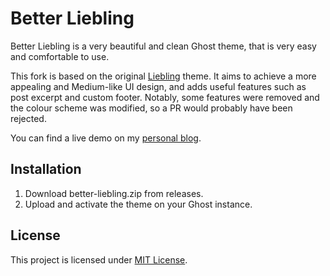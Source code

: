 # Better Liebling

Better Liebling is a very beautiful and clean Ghost theme, that is very easy and comfortable to use.

This fork is based on the original [Liebling](https://github.com/eddiesigner/liebling) theme. It aims to achieve a more appealing and Medium-like UI design, and adds useful features such as post excerpt and custom footer. Notably, some features were removed and the colour scheme was modified, so a PR would probably have been rejected.

You can find a live demo on my [personal blog](https://chamburr.xyz/blog).

## Installation

1. Download better-liebling.zip from releases.
2. Upload and activate the theme on your Ghost instance.

## License

This project is licensed under [MIT License](LICENSE).
